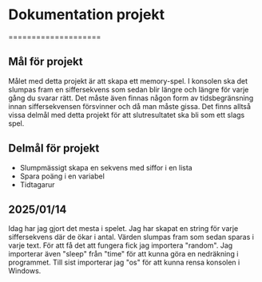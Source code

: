 # Dokumentation projekt
====================
## Mål för projekt
Målet med detta projekt är att skapa ett memory-spel. I konsolen ska det slumpas fram 
en siffersekvens som sedan blir längre och längre för varje gång du svarar rätt. Det måste även finnas 
någon form av tidsbegränsning innan siffersekvensen försvinner och då man måste gissa. Det finns alltså vissa delmål med detta projekt för att slutresultatet ska bli som ett slags spel.
## Delmål för projekt
- Slumpmässigt skapa en sekvens med siffor i en lista
- Spara poäng i en variabel
- Tidtagarur
## 2025/01/14
Idag har jag gjort det mesta i spelet. Jag har skapat en string för varje siffersekvens där de ökar i antal. Värden slumpas fram som sedan sparas i varje text. För att få det att fungera fick jag importera "random". Jag importerar även "sleep" från "time" för att kunna göra en nedräkning i programmet. Till sist importerar jag "os" för att kunna rensa konsolen i Windows.